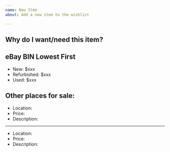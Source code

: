 ```yaml
---
name: New Item
about: Add a new item to the wishlist

---
```


## Why do I want/need this item?

## eBay BIN Lowest First
- New: $xxx
- Refurbished: $xxx
- Used: $xxx

## Other places for sale:
- Location: 
- Price: 
- Description:
---
- Location: 
- Price: 
- Description:
